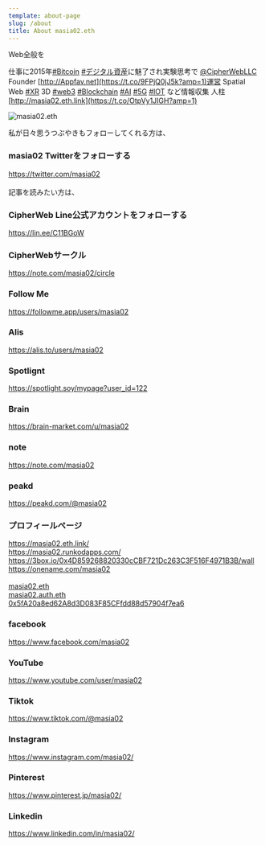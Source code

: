 ```yaml
---
template: about-page
slug: /about
title: About masia02.eth
---
```

Web全般を

仕事に2015年[\#Bitcoin](https://twitter.com/search?q=%23Bitcoin&src=hashtag_click) [\#デジタル資産](https://twitter.com/search?q=%23%E3%83%87%E3%82%B8%E3%82%BF%E3%83%AB%E8%B3%87%E7%94%A3&src=hashtag_click)に魅了され実験思考で [@CipherWebLLC](https://twitter.com/CipherWebLLC) Founder [http://Appfav.net](https://t.co/9FPjQ0jJ5k?amp=1)運営 Spatial Web [\#XR](https://twitter.com/search?q=%23XR&src=hashtag_click) 3D [\#web3](https://twitter.com/search?q=%23web3&src=hashtag_click) [\#Blockchain](https://twitter.com/search?q=%23Blockchain&src=hashtag_click) [\#AI](https://twitter.com/search?q=%23AI&src=hashtag_click) [\#5G](https://twitter.com/search?q=%235G&src=hashtag_click) [\#IOT](https://twitter.com/search?q=%23IOT&src=hashtag_click) など情報収集 人柱 [http://masia02.eth.link](https://t.co/OtpVy1JIGH?amp=1)

![masia02.eth](/assets/mgwnfd8tadoh.jpg "masia02.eth")

私が日々思うつぶやきもフォローしてくれる方は、

### masia02 Twitterをフォローする

<https://twitter.com/masia02>\
\
記事を読みたい方は、

### CipherWeb Line公式アカウントをフォローする

<https://lin.ee/C11BGoW>

### CipherWebサークル

<https://note.com/masia02/circle>

### Follow Me

<https://followme.app/users/masia02>

### Alis

<https://alis.to/users/masia02>

### Spotlignt

<https://spotlight.soy/mypage?user_id=122>

### Brain

<https://brain-market.com/u/masia02>

### note

<https://note.com/masia02>

### peakd

<https://peakd.com/@masia02>

### プロフィールページ

<https://masia02.eth.link/>\
<https://masia02.runkodapps.com/>\
<https://3box.io/0x4D859268820330cCBF721Dc263C3F516F4971B3B/wall>\
<https://onename.com/masia02>\
\
[masia02.eth](https://etherscan.io/address/masia02.eth "See this address on the blockchain explorer")\
[masia02.auth.eth](https://etherscan.io/address/masia02.auth.eth "See this address on the blockchain explorer")\
[0x5fA20a8ed62A8d3D083F85CFfdd88d57904f7ea6](https://etherscan.io/address/0x5fA20a8ed62A8d3D083F85CFfdd88d57904f7ea6)

### facebook

<https://www.facebook.com/masia02>

### YouTube

<https://www.youtube.com/user/masia02>

### Tiktok

<https://www.tiktok.com/@masia02>

### Instagram

<https://www.instagram.com/masia02/>

### Pinterest

<https://www.pinterest.jp/masia02/>

### Linkedin

<https://www.linkedin.com/in/masia02/>
